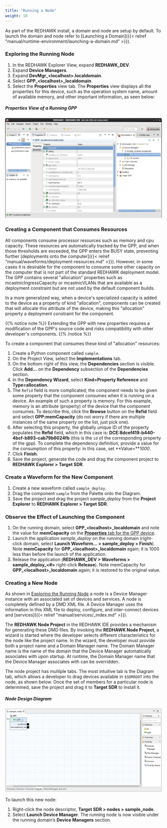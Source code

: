 ```yaml
---
title: "Running a Node"
weight: 10
---
```


As part of the REDHAWK install, a domain and node are setup by default. To launch the domain and node refer to [Launching a Domain]({{< relref "manual/runtime-environment/launching-a-domain.md" >}}).

### Exploring the Running Node

1.  In the REDHAWK Explorer View, expand **REDHAWK_DEV**.
2.  Expand **Device Managers**.
3.  Expand **DevMgr_\<localhost\>.localdomain**.
4.  Select **GPP_\<localhost\>_localdomain**.
5.  Select the **Properties** view tab. The **Properties** view displays all the properties for this device, such as the operation system name, amount of available memory, and other important information, as seen below:

##### Properties View of a Running GPP
![Properties View of a Running GPP](../images/GPPProps.png)

### Creating a Component that Consumes Resources

All components consume processor resources such as memory and cpu capacity. These resources are automatically tracked by the GPP, and when those thresholds are exceeded, the GPP enters the BUSY state, preventing further [deployments onto the computer]({{< relref "manual/waveforms/deployment-resources.md" >}}). However, in some cases it is desirable for the component to consume some other capacity on the computer that is not part of the standard REDHAWK deployment model. The GPP contains several "allocation" properties such as mcastnicIngressCapacity or mcastnicVLANs that are available as a deployment constraint but are not used by the default component builds.

In a more generalized way, when a device's specialized capacity is added to the device as a property of kind "allocation", components can be created that will allocate this attribute of the device, making this "allocation" property a deployment constraint for the component.

{{% notice note %}}
Extending the GPP with new properties requires a modification of the GPP's source code and risks compatibility with other developer's components.
{{% /notice %}}

To create a component that consumes these kind of "allocation" resources:

1.  Create a Python component called `sample`.
2.  On the Project View, select the **Implementations** tab.
3.  On the bottom-right of this view, the **Dependencies** section is visible. Click **Add...** on the **Dependency** subsection of the **Dependencies** section.
4.  In the **Dependency Wizard**, select **Kind=Property Reference** and **Type=allocation**.
5.  The `Refid` field is more complicated; the component needs to be given some property that the component consumes when it is running on a device. An example of such a property is memory. For this example, memory is an attribute (property) of the device that the component consumes. To describe this, click the **Browse** button on the **Refid** field and select **GPP:memCapacity** (do not worry if there are multiple instances of the same property on the list, just pick one).
6.  After selecting this property, the globally unique ID of the property populates the **Refid** field, which in this case is: **DCE:8dcef419-b440-4bcf-b893-cab79b6024fb** (this is the `id` of the corresponding property of the gpp). To complete the dependency definition, provide a value for the consumption of this property: in this case, set **Value=***1000*.
7.  Click **Finish**.
8.  Save the project, generate the code and drag the component project to **REDHAWK Explorer > Target SDR**.

### Create a Waveform for the New Component

1.  Create a new waveform called `sample_deploy`.
2.  Drag the component `sample` from the Palette onto the Diagram.
3.  Save the project and drag the project *sample_deploy* from the **Project Explorer** to **REDHAWK Explorer > Target SDR**.

### Observe the Effect of Launching the Component

1.  On the running domain, select **GPP_\<localhost\>_localdomain** and note the value for **memCapacity** on the [**Properties** tab for the GPP device](#properties-view-of-a-running-gpp).
2.  Launch the application *sample_deploy* on the running domain (right-click domain, select **Launch Waveform... \> sample\_deploy > Finish**). Note **memCapacity** for **GPP_\<localhost\>_localdomain** again; it is 1000 less than before the launch of the application.
3.  Release the application (**REDHAWK_DEV > Waveforms > sample\_deploy\_\<\#\>** right-click **Release**). Note memCapacity for **GPP_\<localhost\>_localdomain** again; it is restored to the original value.

### Creating a New Node

As shown in [Exploring the Running Node](#exploring-the-running-node) a node is a Device Manager instance with an associated set of devices and services. A node is completely defined by a DMD XML file. A Device Manager uses the information in this XML file to deploy, configure, and inter-connect devices and [services]({{< relref "manual/services/_index.md" >}}).

The **REDHAWK Node Project** in the REDHAWK IDE provides a mechanism for generating these DMD files. By invoking the **REDHAWK Node Project**, a wizard is started where the developer selects different characteristics for the node like the project name. In the wizard, the developer must provide both a project name and a Domain Manager name. The Domain Manager name is the name of the domain that the Device Manager automatically associates with upon startup. At runtime, the Domain Manager name that the Device Manager associates with can be overridden.

The node project has multiple tabs. The most intuitive tab is the Diagram tab, which allows a developer to drag devices available in `$SDRROOT` into the node, as shown below.  Once the set of members for a particular node is determined, save the project and drag it to **Target SDR** to install it.

##### Node Design Diagram
![Node design diagram](../images/NodeDesign.png)

To launch this new node:

1.  Right-click the node descriptor, **Target SDR  > nodes > sample_node**.
2.  Select **Launch Device Manager**. The running node is now visible under the running domain’s **Device Managers** section.

